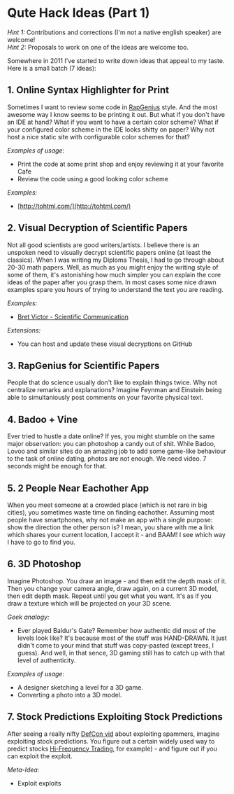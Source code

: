 Qute Hack Ideas (Part 1)
===

_Hint 1:_ Contributions and corrections (I'm not a native english speaker) are welcome!  
_Hint 2:_ Proposals to work on one of the ideas are welcome too.

Somewhere in 2011 I've started to write down ideas that appeal to my taste. Here is a small batch (7 ideas):

## 1. Online Syntax Highlighter for Print

Sometimes I want to review some code in [RapGenius](http://rapgenius.com/Kendrick-lamar-the-relevant-lyrics) style. And the most awesome way I know seems to be printing it out. But what if you don't have an IDE at hand? What if you want to have a certain color scheme? What if your configured color scheme in the IDE looks shitty on paper? Why not host a nice static site with configurable color schemes for that?
 
*Examples of usage:*

 * Print the code at some print shop and enjoy reviewing it at your favorite Cafe
 * Review the code using a good looking color scheme

*Examples:*

 * [http://tohtml.com/](http://tohtml.com/)

## 2. Visual Decryption of Scientific Papers

Not all good scientists are good writers/artists. I believe there is an unspoken need to visually decrypt scientific papers online (at least the classics). When I was writing my Diploma Thesis, I had to go through about 20-30 math papers. Well, as much as you might enjoy the writing style of some of them, it's astonishing how much simpler you can explain the core ideas of the paper after you grasp them. In most cases some nice drawn examples spare you hours of trying to understand the text you are reading.

*Examples:*

 * [Bret Victor - Scientific Communication](http://worrydream.com/#!/ScientificCommunicationAsSequentialArt)

*Extensions:*

 * You can host and update these visual decryptions on GitHub

## 3. RapGenius for Scientific Papers

People that do science usually don't like to explain things twice. Why not centralize remarks and explanations? Imagine Feynman and Einstein being able to simultaniously post comments on your favorite physical text.

## 4. Badoo + Vine

Ever tried to hustle a date online? If yes, you might stumble on the same major observation: you can photoshop a candy out of shit. While Badoo, Lovoo and similar sites do an amazing job to add some game-like behaviour to the task of online dating, photos are not enough. We need video. 7 seconds might be enough for that.

## 5. 2 People Near Eachother App

When you meet someone at a crowded place (which is not rare in big cities), you sometimes waste time on finding eachother. Assuming most people have smartphones, why not make an app with a single purpose: show the direction the other person is? I mean, you share with me a link which shares your current location, I accept it - and BAAM! I see which way I have to go to find you.

## 6. 3D Photoshop

Imagine Photoshop. You draw an image - and then edit the depth mask of it. Then you change your camera angle, draw again, on a current 3D model, then edit depth mask. Repeat until you get what you want. It's as if you draw a texture which will be projected on your 3D scene.

*Geek analogy:*

 * Ever played Baldur's Gate? Remember how authentic did most of the levels look like? It's because most of the stuff was HAND-DRAWN. It just didn't come to your mind that stuff was copy-pasted (except trees, I guess). And well, in that sence, 3D gaming still has to catch up with that level of authenticity.

*Examples of usage:*

 * A designer sketching a level for a 3D game.
 * Converting a photo into a 3D model.

## 7. Stock Predictions Exploiting Stock Predictions

After seeing a really nifty [DefCon vid](https://www.youtube.com/watch?v=f8aRpYq1yRY) about exploiting spammers, imagine exploiting stock predictions. You figure out a certain widely used way to predict stocks [Hi-Frequency Trading](en.wikipedia.org/wiki/High-frequency_trading), for example) - and figure out if you can exploit the exploit.

*Meta-Idea:*

 * Exploit exploits
